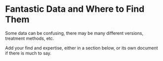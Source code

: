 # Fantastic Data and Where to Find Them

Some data can be confusing, there may be many different versions, treatment methods, etc.

Add your find and expertise, either in a section below, or its own document if there is much to say.
